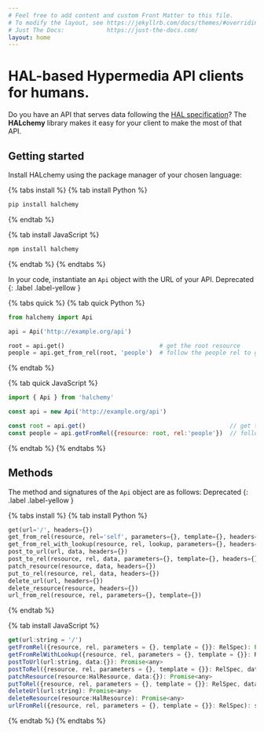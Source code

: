 ```yaml
---
# Feel free to add content and custom Front Matter to this file.
# To modify the layout, see https://jekyllrb.com/docs/themes/#overriding-theme-defaults
# Just The Docs:            https://just-the-docs.com/
layout: home
---
```


# HAL-based Hypermedia API clients for humans.

Do you have an API that serves data following the [HAL specification](https://stateless.group/hal_specification.html)?  The **HALchemy** library makes it easy for your client to make the most of that API.

## Getting started

Install HALchemy using the package manager of your chosen language:

{% tabs install %}
{% tab install Python %}
```bash
pip install halchemy
```
{% endtab %}

{% tab install JavaScript %}
```bash
npm install halchemy
```
{% endtab %}
{% endtabs %}


In your code, instantiate an `Api` object with the URL of your API.
Deprecated
{: .label .label-yellow }

{% tabs quick %}
{% tab quick Python %}
```python
from halchemy import Api

api = Api('http://example.org/api')

root = api.get()                           # get the root resource
people = api.get_from_rel(root, 'people')  # follow the people rel to get the list of people
```
{% endtab %}

{% tab quick JavaScript %}
```javascript
import { Api } from 'halchemy'

const api = new Api('http://example.org/api')

const root = api.get()                                         // get the root resource
const people = api.getFromRel({resource: root, rel:'people'})  // follow the people rel to get the list of people
```
{% endtab %}
{% endtabs %}

## Methods
The method and signatures of the `Api` object are as follows:
Deprecated
{: .label .label-yellow }

{% tabs install %}
{% tab install Python %}
```python
get(url='/', headers={})
get_from_rel(resource, rel='self', parameters={}, template={}, headers={})
get_from_rel_with_lookup(resource, rel, lookup, parameters={}, headers={})
post_to_url(url, data, headers={})
post_to_rel(resource, rel, data, parameters={}, template={}, headers={})
patch_resource(resource, data, headers={})
put_to_rel(resource, rel, data, headers={})
delete_url(url, headers={})
delete_resource(resource, headers={})
url_from_rel(resource, rel, parameters={}, template={})
```
{% endtab %}

{% tab install JavaScript %}
```javascript
get(url:string = '/')
getFromRel({resource, rel, parameters = {}, template = {}}: RelSpec): Promise<HalResource | {}>
getFromRelWithLookup({resource, rel, parameters = {}, template = {}}: RelSpec, lookup: string): Promise<HalResource | {}>
postToUrl(url:string, data:{}): Promise<any>
postToRel({resource, rel, parameters = {}, template = {}}: RelSpec, data:{}): Promise<any>
patchResource(resource:HalResource, data:{}): Promise<any>
putToRel({resource, rel, parameters = {}, template = {}}: RelSpec, data:{}): Promise<any>
deleteUrl(url:string): Promise<any>
deleteResource(resource:HalResource): Promise<any>
urlFromRel({resource, rel, parameters = {}, template = {}}: RelSpec): string
```
{% endtab %}
{% endtabs %}

